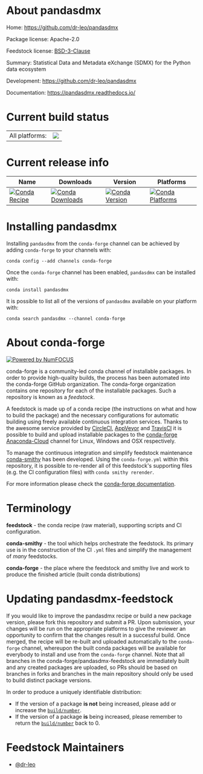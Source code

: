 About pandasdmx
===============

Home: https://github.com/dr-leo/pandasdmx

Package license: Apache-2.0

Feedstock license: [BSD-3-Clause](https://github.com/conda-forge/pandasdmx-feedstock/blob/master/LICENSE.txt)

Summary: Statistical Data and Metadata eXchange (SDMX) for the Python data ecosystem

Development: https://github.com/dr-leo/pandasdmx

Documentation: https://pandasdmx.readthedocs.io/

Current build status
====================


<table><tr><td>All platforms:</td>
    <td>
      <a href="https://dev.azure.com/conda-forge/feedstock-builds/_build/latest?definitionId=9802&branchName=master">
        <img src="https://dev.azure.com/conda-forge/feedstock-builds/_apis/build/status/pandasdmx-feedstock?branchName=master">
      </a>
    </td>
  </tr>
</table>

Current release info
====================

| Name | Downloads | Version | Platforms |
| --- | --- | --- | --- |
| [![Conda Recipe](https://img.shields.io/badge/recipe-pandasdmx-green.svg)](https://anaconda.org/conda-forge/pandasdmx) | [![Conda Downloads](https://img.shields.io/conda/dn/conda-forge/pandasdmx.svg)](https://anaconda.org/conda-forge/pandasdmx) | [![Conda Version](https://img.shields.io/conda/vn/conda-forge/pandasdmx.svg)](https://anaconda.org/conda-forge/pandasdmx) | [![Conda Platforms](https://img.shields.io/conda/pn/conda-forge/pandasdmx.svg)](https://anaconda.org/conda-forge/pandasdmx) |

Installing pandasdmx
====================

Installing `pandasdmx` from the `conda-forge` channel can be achieved by adding `conda-forge` to your channels with:

```
conda config --add channels conda-forge
```

Once the `conda-forge` channel has been enabled, `pandasdmx` can be installed with:

```
conda install pandasdmx
```

It is possible to list all of the versions of `pandasdmx` available on your platform with:

```
conda search pandasdmx --channel conda-forge
```


About conda-forge
=================

[![Powered by NumFOCUS](https://img.shields.io/badge/powered%20by-NumFOCUS-orange.svg?style=flat&colorA=E1523D&colorB=007D8A)](http://numfocus.org)

conda-forge is a community-led conda channel of installable packages.
In order to provide high-quality builds, the process has been automated into the
conda-forge GitHub organization. The conda-forge organization contains one repository
for each of the installable packages. Such a repository is known as a *feedstock*.

A feedstock is made up of a conda recipe (the instructions on what and how to build
the package) and the necessary configurations for automatic building using freely
available continuous integration services. Thanks to the awesome service provided by
[CircleCI](https://circleci.com/), [AppVeyor](https://www.appveyor.com/)
and [TravisCI](https://travis-ci.com/) it is possible to build and upload installable
packages to the [conda-forge](https://anaconda.org/conda-forge)
[Anaconda-Cloud](https://anaconda.org/) channel for Linux, Windows and OSX respectively.

To manage the continuous integration and simplify feedstock maintenance
[conda-smithy](https://github.com/conda-forge/conda-smithy) has been developed.
Using the ``conda-forge.yml`` within this repository, it is possible to re-render all of
this feedstock's supporting files (e.g. the CI configuration files) with ``conda smithy rerender``.

For more information please check the [conda-forge documentation](https://conda-forge.org/docs/).

Terminology
===========

**feedstock** - the conda recipe (raw material), supporting scripts and CI configuration.

**conda-smithy** - the tool which helps orchestrate the feedstock.
                   Its primary use is in the construction of the CI ``.yml`` files
                   and simplify the management of *many* feedstocks.

**conda-forge** - the place where the feedstock and smithy live and work to
                  produce the finished article (built conda distributions)


Updating pandasdmx-feedstock
============================

If you would like to improve the pandasdmx recipe or build a new
package version, please fork this repository and submit a PR. Upon submission,
your changes will be run on the appropriate platforms to give the reviewer an
opportunity to confirm that the changes result in a successful build. Once
merged, the recipe will be re-built and uploaded automatically to the
`conda-forge` channel, whereupon the built conda packages will be available for
everybody to install and use from the `conda-forge` channel.
Note that all branches in the conda-forge/pandasdmx-feedstock are
immediately built and any created packages are uploaded, so PRs should be based
on branches in forks and branches in the main repository should only be used to
build distinct package versions.

In order to produce a uniquely identifiable distribution:
 * If the version of a package **is not** being increased, please add or increase
   the [``build/number``](https://docs.conda.io/projects/conda-build/en/latest/resources/define-metadata.html#build-number-and-string).
 * If the version of a package **is** being increased, please remember to return
   the [``build/number``](https://docs.conda.io/projects/conda-build/en/latest/resources/define-metadata.html#build-number-and-string)
   back to 0.

Feedstock Maintainers
=====================

* [@dr-leo](https://github.com/dr-leo/)

